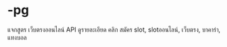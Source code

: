 # -pg
แจกสูตร เว็บตรงออนไลน์ API
ดูรายละเอียด คลิก 
สมัคร slot, slotออนไลน์, เว็บตรง, บาคาร่า, แทงบอล
